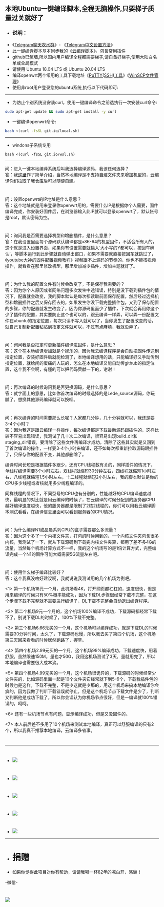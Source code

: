 
## 本地Ubuntu一键编译脚本,全程无脑操作,只要梯子质量过关就好了

- ### 说明：
- 《[Telegram聊天吹水群](https://t.me/heiheiheio)》- 《[Telegram中文设置方法](https://github.com/danshui-git/shuoming/blob/master/tele.md)》
- 此一键编译脚本基本同步我的《[云编译脚本](https://github.com/281677160/build-actions)》，包含常用插件
- github已筑墙,所以国内用户编译全程都需要梯子,请自备好梯子,使用大陆白名单或全局模式
- 请使用 Ubuntu 18.04 LTS 或 Ubuntu 20.04 LTS
- 编译openwrt两个常用的工具下载地址《[PuTTY(SSH)工具](https://github.com/danshui-git/shuoming/blob/master/Putty%E5%B7%A5%E5%85%B7%E4%B8%8B%E8%BD%BD.md)》《[WinSCP文件管理](https://github.com/danshui-git/shuoming/blob/master/WinSCP.md)》
- 使用非root用户登录您的ubuntu系统,执行以下代码即可:

---
- 为防止个别系统没安装curl，使用一键编译命令之前选执行一次安装curl命令:
```sh
sudo apt-get update && sudo apt-get install -y curl
```
- 一键编译openwrt命令:
```sh
bash <(curl -fsSL git.io/local.sh)
```
---

- windons子系统专用
```
bash <(curl -fsSL git.io/wsl.sh)
```
---

问：进入一键本地编译系统后叫我选择编译源码，我该任何选择？<br />
答：我[这里](https://github.com/danshui-git/shuoming/blob/master/%E7%AE%80%E5%8D%95%E4%BB%8B%E7%BB%8D%E6%96%B0%E8%84%9A%E6%9C%AC.md)作了简单介绍，当然本地编译是不支持自建文件夹来增加机型的，云编译你们拉取了我仓库后可以随便自建。<br />
#

问：设置openwrt的IP地址是什么意思？<br />
答：这个地址就是用来登录你openwrt用的，需要什么IP是根据你个人需要，固件编译完成，你安装好固件后，在浏览器输入此IP就可以登录openwrt了，默认帐号是root，默认密码为空。<br />
#

问：询问我是否需要选择机型和增删插件，是什么意思？<br />
答：在我设置里面每个源码默认编译都是x86-64的机型固件，不适合所有人的，这个就是进入设置界面，如果你有设置需要就输入‘大小写的Y都可以，按回车确认’，等脚本运行到此步骤就自动弹出窗口，如果不需要就直接按回车就跳过了，《[youtube大神的固件配置视频教程](https://www.youtube.com/watch?v=jEE_J6-4E3Y)》视频跟不上源码的节奏的，你也不能按视频操作，就看看在那里修改机型，那里增加减少插件，增加主题就好了。
#

问：为什么我的配置文件有时候会改变了，不是保存我需要的？<br />
答：因为你个人原因或者网络问题多次发生中途错误，特别是没下载到插件包的情况下，配置就会改变，我的脚本默认是每次都读取前面保存配置，然后经过选择机型和增删插件之后又保存回去的，如果发生你没下载完整插件包，又到了保存配置的步骤，你的配置就发生改变了，因为你源码里面少了插件，下次就会再用你这个少了插件的配置，其实要防止这个也可以的，跟云编译一样弄，可以弄一份配置文件在ubuntu的指定位置，每次只读不写入就可以了，当你发生了配置改变的话，就自己复制新配置粘贴到指定文件就可以，不过有点麻烦，我就没弄了。

#
问：询问我是否把定时更新插件编译进固件，是什么意思？<br />
答：这个在本地编译增加就是个娱乐的，因为我云编译程序是会自动把固件传送到指定位置，安装好固件后就能检测了，本地编译想用的话，只能编译好又手动传到指定位置，就给闲的蛋痛的人玩的，怎么在本地编译又能自动传github的指定位置，这个我不会啊，有懂的可以把代码贡献一下的，谢谢！
#

问：再次编译的时候询问我是否更换源码，是什么意思？<br />
答：就字面上的意思，比如你首次编译的时候选择的是Lede_source源码，你玩腻了，想换其他源码编译就可以换呗。
#

问：再次编译的时间需要那么长呢？人家都几分钟，几十分钟就可以，我还是要3-4个小时？<br />
答：因为我这是跟云编译一样操作，每次编译都是下载最新源码跟插件的，这样比较不容易出现错误，我测试了几十次二次编译，很容易出现build_dir和staging_dir错误，要清除了这些文件再编译才成功，清除了这些其实就是又回到了首次编译的操作，一样要3-4个小时来编译，还不如每次都重新拉取源码跟插件了，只保存你的配置不变，其他都删除了。<br />

编译时间长短是根据插件多跟少，还有CPU线程数有关的，同样插件的情况下，单线程编译需要3个小时左右，双线程就缩短30分钟左右，四线程就缩短1小时左右，八线程就缩短1.5小时左右，十二线程就缩短2小时左右，我的脚本默认是你的CPU多少线程或者核就用多少线程编译的。<br />

同样线程的情况下，不同型号的CPU也有分别的，性能越好的CPU编译速度越快，最明显的对比就是用云编译的时候了，在云编译的时候分配到的服务器CPU越好编译速度越快，他的服务器都是限制了2核2线程的，你们可以用我云编译脚本测试看看，在编译信息里面可以看到服务器的CPU情况。
#

问：为什么编译N1或晶晨系列CPU的盒子需要那么多流量？<br />
答：因为这个多了一个内核文件夹，打包的时候用到的，一个内核文件夹包含很多内核，我测试了一下，就从下载源码到下载完内核文件夹算，都用了差不多4G的流量，当然每个机场计算方式不一样，我的这个机场写的是1倍计算方式，完整编译完成一个N1的固件可能大概需要5G流量左右吧。<br />
#

问：使用什么梯子编译比较好？<br />
答：这个我真没啥好建议啊，我就说说我测试用的几个机场为例吧。<br />

<1> 第一个机场18元一个月，此机场看4K，打开网页都杠杠的，速度很快，但是用来编译的时候只有50%概率能成功，因为下载DL步骤很经常下载不完整，在这个步骤下载不完整就不需要进行编译了，DL下载不完整会自动退出编译程序。<br />

<2> 第二个机场9元一个月的，这个机场100%编译不成功，下载源码都经常下载不了，别说下载DL的时候了，100%下载不完整。<br />

<3> 第三个机场6.66元买的一个月，这个机场可以编译成功，就是下载DL的时候需要30分钟时间，太久了，下载源码也慢，所以我去买了第四个机场，这个机场第三天回来看看的时候居然跑路了，握草。<br />

<4> 第四个机场2.99元买的一个月，这个机场99%编译成功，下载速度快，用着舒服，虽然限速150M，量也才50G，我用这机场测试了3天，量就用完了，所以本地编译也需要很大成本滴。<br />

<5> 第四个机场4.99元买的一个月，这个机场很诡异的，下载源码的时候经常少文件夹的，比如源码里面一起是10个文件夹它经常就下到5-6个，下载我插件包的时候也是这样，下载不完整，不是少这就是少那的，用这个机场来搞本地编译你会疯的，因为我做了判断下载错误就停止，但是这个机场节点下载文件是少了，判断又判断他是成功下载了，所以你会误认为你机场节点很好，但是一编译就100%错误的，呵呵。<br />

<6> 还有一些机场节点有问题，显示编译成功，但是又没固件的。<br />

<7> 本人前后差不多用了10个机场来测试本地编译，真正可以舒服编译的只有2个，所以我真不推荐本地编译，云编译多省事。<br />
#
#
#
---
#
- <img src="https://github.com/danshui-git/shuoming/blob/master/doc/bendi5.png" />
#
- <img src="https://github.com/danshui-git/shuoming/blob/master/doc/bendi1.png" />
#
- <img src="https://github.com/danshui-git/shuoming/blob/master/doc/bendi2.png" />
#
- <img src="https://github.com/danshui-git/shuoming/blob/master/doc/bendi3.png" />
#
- <img src="https://github.com/danshui-git/shuoming/blob/master/doc/bendi4.png" />
---
#
- # 捐赠
- 如果你觉得此项目对你有帮助，请请我喝一杯82年的凉白开，感谢！

-微信-
# <img src="https://github.com/danshui-git/shuoming/blob/master/doc/weixin4.png" />

